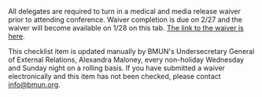 All delegates are required to turn in a medical and media release waiver prior to attending conference.  Waiver completion is due on 2/27 and the waiver will become available on 1/28 on this tab. [The link to the waiver is here](https://www.waiverfile.com/b/BerkeleyModelUnitedNations/Waiver.aspx?formid=cf4fe2ab-22da-4e81-8a6c-4fe7005debd0).

This checklist item is updated manually by BMUN's Undersecretary General of External Relations, Alexandra Maloney, every non-holiday Wednesday and Sunday night on a rolling basis. If you have submitted a waiver electronically and this item has not been checked, please contact info@bmun.org.